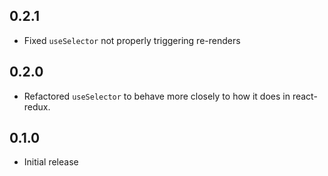 ## 0.2.1

- Fixed `useSelector` not properly triggering re-renders

## 0.2.0

- Refactored `useSelector` to behave more closely to how it does in react-redux.

## 0.1.0

- Initial release
